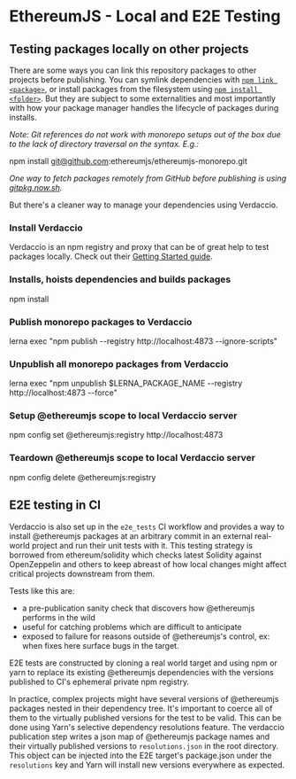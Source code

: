 # EthereumJS - Local and E2E Testing

## Testing packages locally on other projects

There are some ways you can link this repository packages to other projects before publishing. You can symlink dependencies with [`npm link <package>`](https://docs.npmjs.com/cli/link), or install packages from the filesystem using [`npm install <folder>`](https://docs.npmjs.com/cli/install). But they are subject to some externalities and most importantly with how your package manager handles the lifecycle of packages during installs. 

_Note: Git references do not work with monorepo setups out of the box due to the lack of directory traversal on the syntax. E.g.:_

  npm install git@github.com:ethereumjs/ethereumjs-monorepo.git

_One way to fetch packages remotely from GitHub before publishing is using [gitpkg.now.sh](https://gitpkg.now.sh/)._

But there's a cleaner way to manage your dependencies using Verdaccio. 

### Install Verdaccio

Verdaccio is an npm registry and proxy that can be of great help to test packages locally. Check out their [Getting Started guide](https://github.com/verdaccio/verdaccio#get-started).

### Installs, hoists dependencies and builds packages
npm install

### Publish monorepo packages to Verdaccio
lerna exec "npm publish --registry http://localhost:4873 --ignore-scripts"

### Unpublish all monorepo packages from Verdaccio
lerna exec "npm unpublish \$LERNA_PACKAGE_NAME --registry http://localhost:4873 --force"

### Setup @ethereumjs scope to local Verdaccio server
  npm config set @ethereumjs:registry http://localhost:4873

### Teardown @ethereumjs scope to local Verdaccio server
  npm config delete @ethereumjs:registry

## E2E testing in CI

Verdaccio is also set up in the `e2e_tests` CI workflow and provides a way to install @ethereumjs
packages at an arbitrary commit in an external real-world project and run their unit
tests with it. This testing strategy is borrowed from ethereum/solidity which checks latest Solidity
against OpenZeppelin and others to keep abreast of how local changes might affect critical projects
downstream from them.

Tests like this are:
+ a pre-publication sanity check that discovers how @ethereumjs performs in the wild
+ useful for catching problems which are difficult to anticipate
+ exposed to failure for reasons outside of @ethereumjs's control, ex: when fixes here surface bugs
  in the target.

E2E tests are constructed by cloning a real world target and using npm or yarn to replace its
existing @ethereumjs dependencies with the versions published to CI's ephemeral private npm registry.

In practice, complex projects might have several versions of @ethereumjs packages nested in
their dependency tree. It's important to coerce all of them to the virtually published versions
for the test to be valid. This can be done using Yarn's selective dependency resolutions feature.
The verdaccio publication step writes a json map of @ethereumjs package names and their
virtually published versions to `resolutions.json` in the root directory. This object can be
injected into the E2E target's package.json under the `resolutions` key and Yarn will install
new versions everywhere as expected.